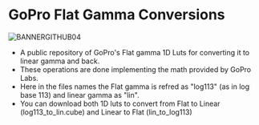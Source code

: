 # GoPro Flat Gamma Conversions
![BANNERGITHUB04](https://github.com/IRCGraphic/GoPro-Flat-Gamma-Conversions/assets/113941057/600cdae5-d092-4fec-a3ee-b3aa582b1259)

- A public repository of GoPro's Flat gamma 1D Luts for converting it to linear gamma and back.  
- These operations are done implementing the math provided by GoPro Labs.  
- Here in the files names the Flat gamma is refred as "log113" (as in log base 113) and linear gamma as "lin".  
- You can download both 1D luts to convert from Flat to Linear (log113_to_lin.cube) and Linear to Flat (lin_to_log113)
